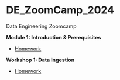 # DE_ZoomCamp_2024

Data Engineering Zoomcamp



**Module 1: Introduction & Prerequisites**

* [Homework](week_1/homework.md)


**Workshop 1: Data Ingestion**

* [Homework](week_2/homework.md)